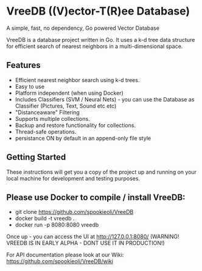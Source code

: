 # VreeDB ((V)ector-T(R)ee Database)
A simple, fast, no dependency, Go powered Vector Database

VreeDB is a database project written in Go. It uses a k-d tree data structure for efficient search of nearest neighbors in a multi-dimensional space.

## Features

- Efficient nearest neighbor search using k-d trees.
- Easy to use
- Platform independent (when using Docker)
- Includes Classifiers (SVM / Neural Nets) - you can use the Database as Classifier (Pictures, Text, Sound etc etc)
- "Distanceaware" Filtering
- Supports multiple collections.
- Backup and restore functionality for collections.
- Thread-safe operations.
- persistance ON by default in an append-only file style

## Getting Started

These instructions will get you a copy of the project up and running on your local machine for development and testing purposes.

## Please use Docker to compile / install VreeDB:
- git clone https://github.com/spookieoli/VreeDB
- docker build -t vreedb .
- docker run -p 8080:8080 vreedb

Once up - you can access the UI at http://127.0.0.1:8080/
(WARNING! VREEDB IS IN EARLY ALPHA - DONT USE IT IN PRODUCTION!)

For API documentation please look at our Wiki: https://github.com/spookieoli/VreeDB/wiki
